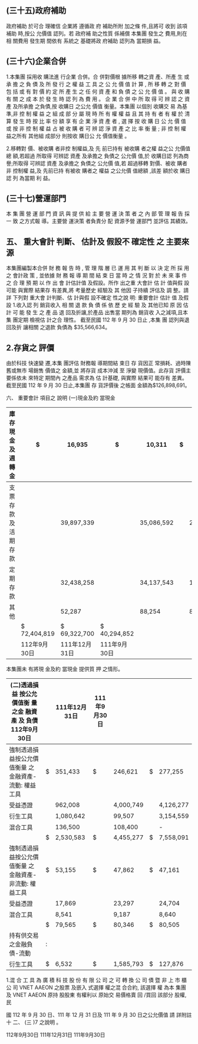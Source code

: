 
## (三十五)政府補助

政府補助 於可合 理確信 企業將 遵循政 府 補助所附 加之條 件,且將可 收到 該項補助 時,按公 允價值 認列。若 政府補 助之性質 係補償 本集團 發生之 費用,則在相 關費用 發生期 間依有 系統之 基礎將政 府補助 認列為 當期損 益。

## (三十六)企業合併

1.本集團 採用收 購法進 行企業 合併。合 併對價根 據所移 轉之資 產、所產 生 或 承 擔 之 負 債 及 所 發 行 之 權 益 工 具 之 公 允 價 值 計 算 , 所 移 轉 之 對 價 包 括 或 有 對 價 約 定 所 產 生 之 任 何 資 產 和 負 債 之 公 允 價 值 。 與 收 購 有 關 之 成 本 於 發 生 時 認 列 為 費 用 。 企 業 合 併 中 所 取 得 可 辨 認 之 資 產 及所承擔 之負債,按 收購日 之公允 價值 衡量。本集團 以個別 收購交 易 為基準,非 控 制 權 益 之 組 成 部 分 屬 現 時 所 有 權 權 益 且 其 持 有 者 有 權 於 清 算 發 生 時 按 比 率 份 額 享 有 企 業 淨 資 產 者 , 選 擇 按 收 購 日 公 允 價 值 或 按 非 控 制 權 益 占 被 收 購 者 可 辨 認 淨 資 產 之 比 率 衡 量 ; 非 控 制 權 益之所有 其他組 成部分 則按收 購日公 允 價值衡量 。

2.移轉對 價、被收購 者非控 制權益,及 先 前已持有 被收購 者之權 益之公 允價值總 額,若超過 所取得 可辨認 資產 及承擔之 負債之 公允價 值,於 收購日認 列為商 譽;所取得 可辨認 資產 及承擔之 負債之 公允價 值,若 超過移轉 對價、被收 購者非 控制權 益,及 先前已持 有被收 購者之 權益 之公允價 值總額 ,該差 額於收 購日認 列 為當期 利 益。

## (三十七)營運部門

本 集 團 營 運 部 門 資 訊 與 提 供 給 主 要 營 運 決 策 者 之 內 部 管 理 報 告 採 一 致 之方式報 導。主要營 運決策 者負責分 配 資源予營 運部門 並評估 其績效。

## 五、 重大會計 判斷、 估計及 假設不 確定性 之 主要來源

本集團編製本合併 財 務 報 告 時 , 管 理 階 層 已 運 用 其 判 斷 以 決 定 所 採 用 之 會計政 策 , 並依據 財 務 報 導 期 間 結 束 日 當 時 之 情 況 對 於 未 來 事 件 之 合 理 預 期 以 作 出 會 計估計值 及假設。所作 出之重 大會計 估 計 值與假 設可能 與實際 結果存 有差異,將 考量歷史 經驗及 其 他因 子持續 評估及 調 整。請詳 下列對 重大會 計判斷、估 計與假 設不確定 性之說 明: 重要會計 估計 值 及假設 1.收入認 列 銷貨收入 相 關 退 款 負 債 係 依 歷 史 經 驗 及 其他已知 原 因 估 計 可 能 發 生 之 產 品 退 回及折讓,於產品 出售當 期列為 銷貨收 入之減項,且本集 團定期 檢視估 計之合 理性。 截至民國 112 年 9 月 30 日止 ,本集 團 認列與退 回及折 讓相關 之退款 負債為 $35,566,634。

## 2.存貨之 評價

由於科技 快速變 遷,本集 團評估 財務報 導期間結 束日 存 貨因正 常損耗、過時陳 舊或無市 場銷售 價值之 金額,並 將存貨 成本沖減 至 淨變 現價值。此存貨 評價主 要係依未 來特定 期間內 之產品 需求為 估 計基礎, 與實際 結果可 能存有 差異。 截至民國 112 年 9 月 30 日止,本集團 存 貨評價後 之帳面 金額為$126,898,691。

六、 重要會計 項目之 說明
(一)現金及約 當現金

| 庫存現金及週轉金   | $            | 16,935        | $            | 10,311     | $   | 10,073     |
|--------------------|--------------|---------------|--------------|------------|-----|------------|
| 支票存款及活期存款 |              | 39,897,339    |              | 35,086,592 |     | 25,923,767 |
| 定期存款           |              | 32,438,258    |              | 34,137,543 |     | 14,271,436 |
| 其他               |              | 52,287        |              | 88,254     |     | 89,576     |
|                    | $ 72,404,819 | $ 69,322,700  | $ 40,294,852 |            |     |            |
|                    | 112年9月30日 | 111年12月31日 | 111年9月30日 |            |     |            |

本集團未 有將現 金及約 當現金 提供質 押 之情形。

| (二)透過損益 按公允 價值衡 量之金 融資 產 及 負債 112年9月30日   |    | 111年12月31日   | 111年9月30日   |           |    |           |
|------------------------------------------------------------------|----|-----------------|----------------|-----------|----|-----------|
| 強制透過損益按公允價值衡量  之金融資產-流動:  權益工具          | $  | 351,433         | $              | 246,621   | $  | 277,255   |
| 受益憑證                                                         |    | 962,008         |                | 4,000,749 |    | 4,126,277 |
| 衍生工具                                                         |    | 1,080,642       |                | 99,507    |    | 3,154,559 |
| 混合工具                                                         |    | 136,500         |                | 108,400   |    | -         |
|                                                                  | $  | 2,530,583       | $              | 4,455,277 | $  | 7,558,091 |
| 強制透過損益按公允價值衡量  之金融資產-非流動:  權益工具        | $  | 53,155          | $              | 47,862    | $  | 47,161    |
| 受益憑證                                                         |    | 17,869          |                | 23,297    |    | 24,704    |
| 混合工具                                                         |    | 8,541           |                | 9,187     |    | 8,640     |
|                                                                  | $  | 79,565          | $              | 80,346    | $  | 80,505    |
| 持有供交易之金融負債-流動                                        | : |                 |                |           |    |           |
| 衍生工具                                                         | $  | 6,532           | $              | 1,585,793 | $  | 127,876   |

1.混 合 工 具 為 廣 積 科 技 股 份 有 限 公 司 之 可 轉 換 公 司 債 暨 非 上 市 櫃 公 司 VNET AAEON 之股票 及嵌入 式選擇 權之混 合合約, 該選擇 權 為本 集團 及 VNET AAEON 原持 股股東 有權利以 原始交 易價格賣 回 /買回 該部分 股權, 民

國 112 年 9 月 30 日、111 年 12 月 31 日及 111 年 9 月 30 日之公允價值 請 詳附註十 二、 (三 )7 之說明 。

112年9月30日 111年12月31日 111年9月30日
